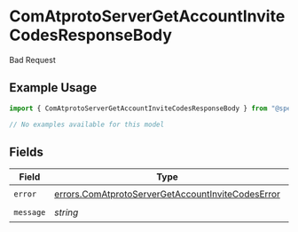 # ComAtprotoServerGetAccountInviteCodesResponseBody

Bad Request

## Example Usage

```typescript
import { ComAtprotoServerGetAccountInviteCodesResponseBody } from "@speakeasy-api/bluesky/models/errors";

// No examples available for this model
```

## Fields

| Field                                                                                                                  | Type                                                                                                                   | Required                                                                                                               | Description                                                                                                            |
| ---------------------------------------------------------------------------------------------------------------------- | ---------------------------------------------------------------------------------------------------------------------- | ---------------------------------------------------------------------------------------------------------------------- | ---------------------------------------------------------------------------------------------------------------------- |
| `error`                                                                                                                | [errors.ComAtprotoServerGetAccountInviteCodesError](../../models/errors/comatprotoservergetaccountinvitecodeserror.md) | :heavy_check_mark:                                                                                                     | N/A                                                                                                                    |
| `message`                                                                                                              | *string*                                                                                                               | :heavy_check_mark:                                                                                                     | N/A                                                                                                                    |